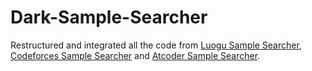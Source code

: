 # Dark-Sample-Searcher
Restructured and integrated all the code from [Luogu Sample Searcher](https://github.com/cmk666/luogusamplesearcher), [Codeforces Sample Searcher](https://github.com/cmk666/codeforcessamplesearcher) and [Atcoder Sample Searcher](https://github.com/cmk666/atcodersamplesearcher).

